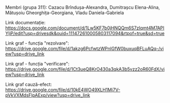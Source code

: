 Membri (grupa 311): Cazacu Brîndușa-Alexandra, Dumitrașcu Elena-Alina, Mătușoiu Gheorghița-Georgiana, Vladu Daniela-Gabriela

Link documentație: https://docs.google.com/document/d/1Lw5KF7b0jHNQQm6S7zIqmt4M7APIYljP/edit?usp=drivesdk&ouid=111472610005803117094&rtpof=true&sd=true

Link graf - funcția "rezolvare": https://drive.google.com/file/d/1akzg6PcfwtzWPnlGfW0buxuqBFLuAQq-/view?usp=drive_link

Link graf - funcția "verificare": https://drive.google.com/file/d/1Ct3ueQ8KrO430a3qkA3b5vzz2oR60FdX/view?usp=drive_link

Link graf cauză-efect: https://drive.google.com/file/d/10kE4WO49XLH1Mj7V-pVkVXMdsFlpAExp/view?usp=drive_link

